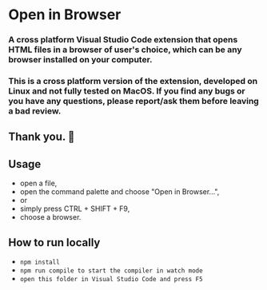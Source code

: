 # Open in Browser

### A cross platform Visual Studio Code extension that opens HTML files in a browser of user's choice, which can be any browser installed on your computer.

### This is a cross platform version of the extension, developed on Linux and not fully tested on MacOS. If you find any bugs or you have any questions, please report/ask them before leaving a bad review.
## Thank you. 🙏

## Usage

  * open a file,
  * open the command palette and choose "Open in Browser...",
  * or
  * simply press CTRL + SHIFT + F9,
  * choose a browser.

## How to run locally
  * ```npm install```
  * ```npm run compile to start the compiler in watch mode```
  * ```open this folder in Visual Studio Code and press F5```